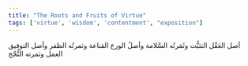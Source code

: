 ```yaml
---
title: "The Roots and Fruits of Virtue"
tags: ['virtue', 'wisdom', 'contentment', "exposition"]
---
```


 أصل العَقْل التثبُّت وثَمَرتُه السَّلامة وأصلُ الورع القناعة وثمرتُه الظفر وأصل التوفيق العمل وثمرته النُّجْح
